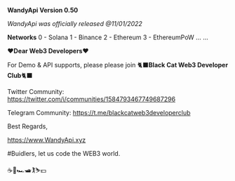 
**WandyApi Version 0.50**

*WandyApi was officially released @11/01/2022*

**Networks**   0 - Solana   1 - Binance   2 - Ethereum   3 - EthereumPoW  ... ...


:hearts:**Dear Web3 Developers**:hearts: 

For Demo & API supports, please please join :black_cat:**Black Cat Web3 Developer Club**:black_cat:

Twitter Community: https://twitter.com/i/communities/1584793467749687296

Telegram Community: https://t.me/blackcatweb3developerclub

Best Regards,

https://www.WandyApi.xyz

#Buidlers, let us code the WEB3 world.

:coffee::beers::racing_car::motor_boat::golfing::skier::dollar:
